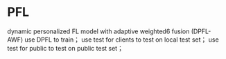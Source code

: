 # PFL
dynamic personalized FL model with adaptive weighted6 fusion (DPFL-AWF)
use DPFL to train；
use test for clients to test on local test set；
use test for public to test on public test set；

